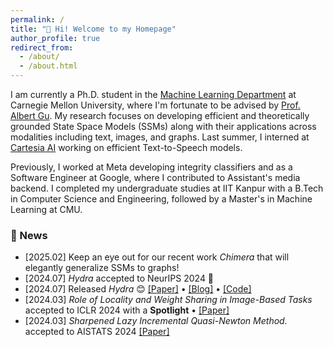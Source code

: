 ```yaml
---
permalink: /
title: "👋 Hi! Welcome to my Homepage"
author_profile: true
redirect_from: 
  - /about/
  - /about.html
---
```


I am currently a Ph.D. student in the [Machine Learning Department](https://www.ml.cmu.edu/) at Carnegie Mellon University, where I'm fortunate to be advised by [Prof. Albert Gu](https://albert-gu.github.io/). My research focuses on developing efficient and theoretically grounded State Space Models (SSMs) along with their applications across modalities including text, images, and graphs. Last summer, I interned at [Cartesia AI](https://cartesia.ai/) working on efficient Text-to-Speech models.

Previously, I worked at Meta developing integrity classifiers and as a Software Engineer at Google, where I contributed to Assistant's media backend. I completed my undergraduate studies at IIT Kanpur with a B.Tech in Computer Science and Engineering, followed by a Master's in Machine Learning at CMU.

### **📢 News**
- [2025.02] Keep an eye out for our recent work *Chimera* that will elegantly generalize SSMs to graphs!
- [2024.07] *Hydra* accepted to NeurIPS 2024 🎉  
- [2024.07] Released *Hydra* 😊 [[Paper]](https://arxiv.org/abs/2407.09941) • [[Blog]](https://goombalab.github.io/blog/2024/hydra-part1-matrix-mixer/) • [[Code]](https://github.com/goombalab/hydra)
- [2024.03] *Role of Locality and Weight Sharing in Image-Based Tasks* accepted to ICLR 2024 with a **Spotlight**  • [[Paper]](https://arxiv.org/abs/2403.15707)  
- [2024.03] *Sharpened Lazy Incremental Quasi-Newton Method.* accepted to AISTATS 2024 [[Paper]](https://arxiv.org/abs/2305.17283)